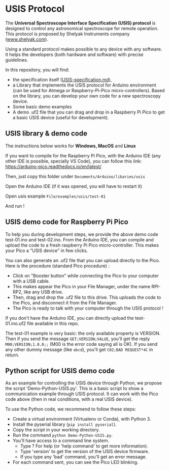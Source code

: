 # USIS Protocol

The **Universal Spectroscope Interface Specification (USIS) protocol** is designed to control any astronomical spectroscope for remote operation. This protocol is proposed by Shelyak Instruments company (www.shelyak.com). 

Using a standard protocol makes possible to any device with any software. It helps the developers (both hardware and software) with precise guidelines.

In this repository, you will find:

- the specification itself ([USIS-specification.md](USIS-specification.md)),
- a Library that implements the USIS protocol for Arduino environment (can be used for Atmega or Raspberry-Pi-Pico micro-controllers). Based on the library, you can develop your own code for a new spectroscopy device.
- Some basic demo examples
- A demo .uf2 file that you can drag and drop in a Raspberry Pi Pico to get a basic USIS device (useful for development).

## USIS library & demo code

 The instructions below works for **Windows, MacOS** and **Linux**

If you want to compile for the Raspberry Pi Pico, with the Arduino IDE (any other IDE is possible, specially VS Code), you can follow this link: https://arduino-pico.readthedocs.io/en/latest/

Then, just copy this folder under `Documents/Arduino/libaries/usis`

Open the Arduino IDE (if it was opened, you will have to restart it)

Open usis example `File/examples/usis/test-01`

And run !

## USIS demo code for Raspberry Pi Pico

To help you during development steps, we provide the above demo code test-01.ino and test-02.ino. From the Arduino IDE, you can compile and upload the code to a fresh raspberry Pi Pico micro-controller. This makes your Pico a "USIS device" in few clicks.

You can also generate an .uf2 file that you can upload directly to the Pico. Here is the procedure (standard Pico procedure) :

- Click on "Booster button" while connecting the Pico to your computer with a USB cable.
- This makes appear the Pico in your File Manager, under the name RPI-RP2, like any USB drive.
- Then, drag and drop the .uf2 file to this drive. This uploads the code to the Pico, and disconnect it from the File Manager.
- The Pico is ready to talk with your computer through the USIS protocol !

If you don't have the Arduino IDE, you can directly upload the test-01.ino.uf2 file available in this repo.

The test-01 example is very basic: the only available property is VERSION. Then if you send the message `GET;VERSION;VALUE`, you'll get the reply `M00;VERSION;1.0.0;;` (M00 is the error code saying all is OK). If you send any other dummy message (like `abcd`), you'll get `C02;BAD REQUEST*4C` in return.

## Python script for USIS demo code

As an example for controlling the USIS device through Python, we propose the script 'Demo-Python-USIS.py'. This is a basic script to show a communication example through USIS protocol. It can work with the Pico code above (then in real conditions, with a real USIS device).

To use the Python code, we recommend to follow these steps:

- Create a virtual environment (Virtualenv or Conda), with Python 3.
- Install the pyserial library (`pip install pyserial`).
- Copy the script in your working directory.
- Run the command `python Demo-Python-USIS.py`.
- You'll have access to a command line system.
  - Type ? For help (or 'help command' to get more information).
  - Type 'version' to get the version of the USIS device firmware.
  - If you type any 'bad' command, you'll get an error message.
- For each command sent, you can see the Pico LED blinking.
